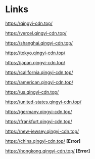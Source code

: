 # Links

https://qingyi-cdn.top/

https://vercel.qingyi-cdn.top/

https://shanghai.qingyi-cdn.top/

https://tokyo.qingyi-cdn.top/

https://japan.qingyi-cdn.top/

https://california.qingyi-cdn.top/

https://american.qingyi-cdn.top/

https://us.qingyi-cdn.top/

https://united-states.qingyi-cdn.top/

https://germany.qingyi-cdn.top/

https://frankfurt.qingyi-cdn.top/

https://new-jewsey.qingyi-cdn.top/

https://china.qingyi-cdn.top/ **\[Error\]**

https://hongkong.qingyi-cdn.top/ **\[Error\]**
